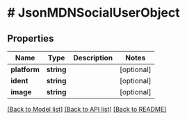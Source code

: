 # # JsonMDNSocialUserObject

## Properties

Name | Type | Description | Notes
------------ | ------------- | ------------- | -------------
**platform** | **string** |  | [optional]
**ident** | **string** |  | [optional]
**image** | **string** |  | [optional]

[[Back to Model list]](../../README.md#models) [[Back to API list]](../../README.md#endpoints) [[Back to README]](../../README.md)
